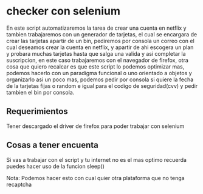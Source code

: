 # checker con selenium

En este script automatizaremos la tarea de crear una cuenta en netflix y tambien trabajaremos con un generador de tarjetas, el cual se encargara de crear las tarjetas apartir de un bin, pediremos por consola un correo con el cual deseamos crear la cuenta en netflix, y apartir de ahi escogera un plan y probara muchas tarjetas hasta que salga una valida y asi completar la suscripcion, en este caso trabajaremos con el navegador de firefox, otra cosa que quiero recalcar es que este script lo podemos optimizar mas, podemos hacerlo con un paradigma funcional o uno orientado a objetos y organizarlo asi un poco mas, podemos pedir por consola si quiere la fecha de la tarjetas fijas o random e igual para el codigo de seguridad(cvv) y pedir tambien el bin por consola.

## Requerimientos
Tener descargado el driver de firefox para poder trabajar con selenium

## Cosas a tener encuenta
Si vas a trabajar con el script y tu internet no es el mas optimo recuerda puedes hacer uso de la funcion sleep()

Nota: Podemos hacer esto con cual quier otra plataforma que no tenga recaptcha


